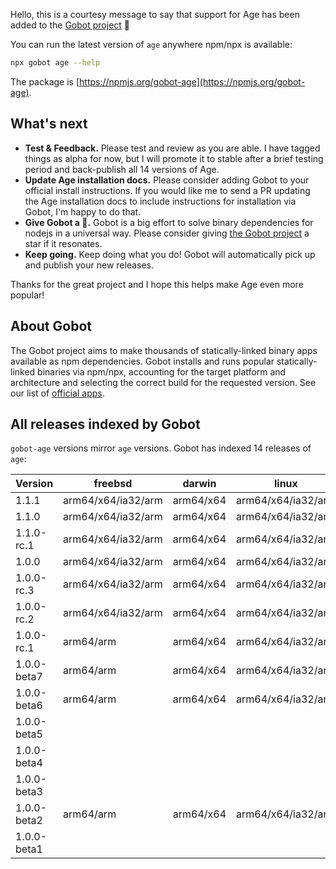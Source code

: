 Hello, this is a courtesy message to say that support for Age has been added to the [Gobot project](https://www.npmjs.com/package/gobot) 🎸

You can run the latest version of `age` anywhere npm/npx is available:

```bash
npx gobot age --help
```

The package is [https://npmjs.org/gobot-age](https://npmjs.org/gobot-age).

## What's next

- **Test & Feedback.** Please test and review as you are able. I have tagged things as alpha for now, but I will promote it to stable after a brief testing period and back-publish all 14 versions of Age.
- **Update Age installation docs.** Please consider adding Gobot to your official install instructions. If you would like me to send a PR updating the Age installation docs to include instructions for installation via Gobot, I'm happy to do that.
- **Give Gobot a 💫.** Gobot is a big effort to solve binary dependencies for nodejs in a universal way. Please consider giving [the Gobot project](https://github.com/benallfree/gobot) a star if it resonates.
- **Keep going.** Keep doing what you do! Gobot will automatically pick up and publish your new releases.

Thanks for the great project and I hope this helps make Age even more popular!

## About Gobot

The Gobot project aims to make thousands of statically-linked binary apps available as npm dependencies. Gobot installs and runs popular statically-linked binaries via npm/npx, accounting for the target platform and architecture and selecting the correct build for the requested version. See our list of [official apps](https://www.npmjs.com/package/gobot#official-gobot-apps).

## All releases indexed by Gobot

`gobot-age` versions mirror `age` versions. Gobot has indexed 14 releases of `age`:

| Version     | freebsd            | darwin    | linux              | win32 |
| ----------- | ------------------ | --------- | ------------------ | ----- |
| 1.1.1       | arm64/x64/ia32/arm | arm64/x64 | arm64/x64/ia32/arm | x64   |
| 1.1.0       | arm64/x64/ia32/arm | arm64/x64 | arm64/x64/ia32/arm | x64   |
| 1.1.0-rc.1  | arm64/x64/ia32/arm | arm64/x64 | arm64/x64/ia32/arm | x64   |
| 1.0.0       | arm64/x64/ia32/arm | arm64/x64 | arm64/x64/ia32/arm | x64   |
| 1.0.0-rc.3  | arm64/x64/ia32/arm | arm64/x64 | arm64/x64/ia32/arm | x64   |
| 1.0.0-rc.2  | arm64/x64/ia32/arm | arm64/x64 | arm64/x64/ia32/arm | x64   |
| 1.0.0-rc.1  | arm64/arm          | arm64/x64 | arm64/x64/ia32/arm | x64   |
| 1.0.0-beta7 | arm64/arm          | arm64/x64 | arm64/x64/ia32/arm | x64   |
| 1.0.0-beta6 | arm64/arm          | arm64/x64 | arm64/x64/ia32/arm | x64   |
| 1.0.0-beta5 |                    |           |                    |       |
| 1.0.0-beta4 |                    |           |                    |       |
| 1.0.0-beta3 |                    |           |                    |       |
| 1.0.0-beta2 | arm64/arm          | arm64/x64 | arm64/x64/ia32/arm | x64   |
| 1.0.0-beta1 |                    |           |                    |       |
